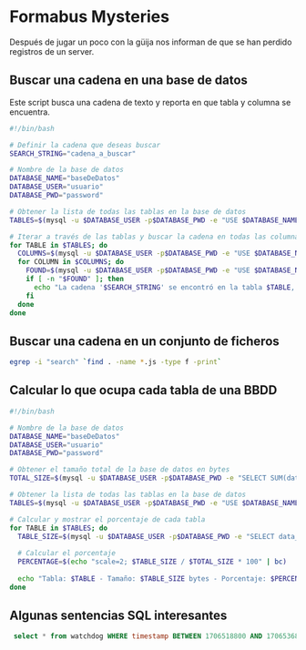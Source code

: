 # Formabus Mysteries


Después de jugar un poco con la güija nos informan de que se han perdido registros de un server.


## Buscar una cadena en una base de datos

Este script busca una cadena de texto y reporta en que tabla y columna se encuentra.

```bash
#!/bin/bash

# Definir la cadena que deseas buscar
SEARCH_STRING="cadena_a_buscar"

# Nombre de la base de datos
DATABASE_NAME="baseDeDatos"
DATABASE_USER="usuario"
DATABASE_PWD="password"

# Obtener la lista de todas las tablas en la base de datos
TABLES=$(mysql -u $DATABASE_USER -p$DATABASE_PWD -e "USE $DATABASE_NAME; SHOW TABLES;" 2>/dev/null | tail -n +2)

# Iterar a través de las tablas y buscar la cadena en todas las columnas de cada tabla
for TABLE in $TABLES; do
  COLUMNS=$(mysql -u $DATABASE_USER -p$DATABASE_PWD -e "USE $DATABASE_NAME; SHOW COLUMNS FROM $TABLE;" 2>/dev/null | awk '{print $1}' | tail -n +2)
  for COLUMN in $COLUMNS; do
    FOUND=$(mysql -u $DATABASE_USER -p$DATABASE_PWD -e "USE $DATABASE_NAME; SELECT 1 FROM $TABLE WHERE $COLUMN LIKE '%$SEARCH_STRING%';" 2>/dev/null )
    if [ -n "$FOUND" ]; then
      echo "La cadena '$SEARCH_STRING' se encontró en la tabla $TABLE, columna $COLUMN."
    fi
  done
done
```

## Buscar una cadena en un conjunto de ficheros

``` bash
egrep -i "search" `find . -name *.js -type f -print`
```

## Calcular lo que ocupa cada tabla de una BBDD

```bash
#!/bin/bash

# Nombre de la base de datos
DATABASE_NAME="baseDeDatos"
DATABASE_USER="usuario"
DATABASE_PWD="password"

# Obtener el tamaño total de la base de datos en bytes
TOTAL_SIZE=$(mysql -u $DATABASE_USER -p$DATABASE_PWD -e "SELECT SUM(data_length + index_length) FROM information_schema.TABLES WHERE table_schema = '$DATABASE_NAME';" --skip-column-names  2>/dev/null )

# Obtener la lista de todas las tablas en la base de datos
TABLES=$(mysql -u $DATABASE_USER -p$DATABASE_PWD -e "USE $DATABASE_NAME; SHOW TABLES;" --skip-column-names  2>/dev/null )

# Calcular y mostrar el porcentaje de cada tabla
for TABLE in $TABLES; do
  TABLE_SIZE=$(mysql -u $DATABASE_USER -p$DATABASE_PWD -e "SELECT data_length + index_length FROM information_schema.TABLES WHERE table_schema = '$DATABASE_NAME' AND table_name = '$TABLE';" --skip-column-names  2>/dev/null )
  
  # Calcular el porcentaje
  PERCENTAGE=$(echo "scale=2; $TABLE_SIZE / $TOTAL_SIZE * 100" | bc)
  
  echo "Tabla: $TABLE - Tamaño: $TABLE_SIZE bytes - Porcentaje: $PERCENTAGE%"
done

```

## Algunas sentencias SQL interesantes

```sql
 select * from watchdog WHERE timestamp BETWEEN 1706518800 AND 1706536800;

```